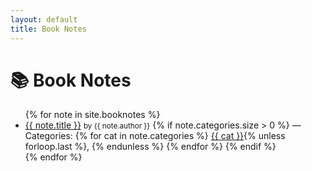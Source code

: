 ```yaml
---
layout: default
title: Book Notes
---
```


# 📚 Book Notes

<ul>
  {% for note in site.booknotes %}
    <li>
      <a href="{{ note.url | relative_url }}">{{ note.title }}</a>
      <small>by {{ note.author }}</small>
      {% if note.categories.size > 0 %}
        — Categories:
        {% for cat in note.categories %}
          <a href="{{ '/categories/#' | append: cat | relative_url }}">{{ cat }}</a>{% unless forloop.last %}, {% endunless %}
        {% endfor %}
      {% endif %}
    </li>
  {% endfor %}
</ul>
